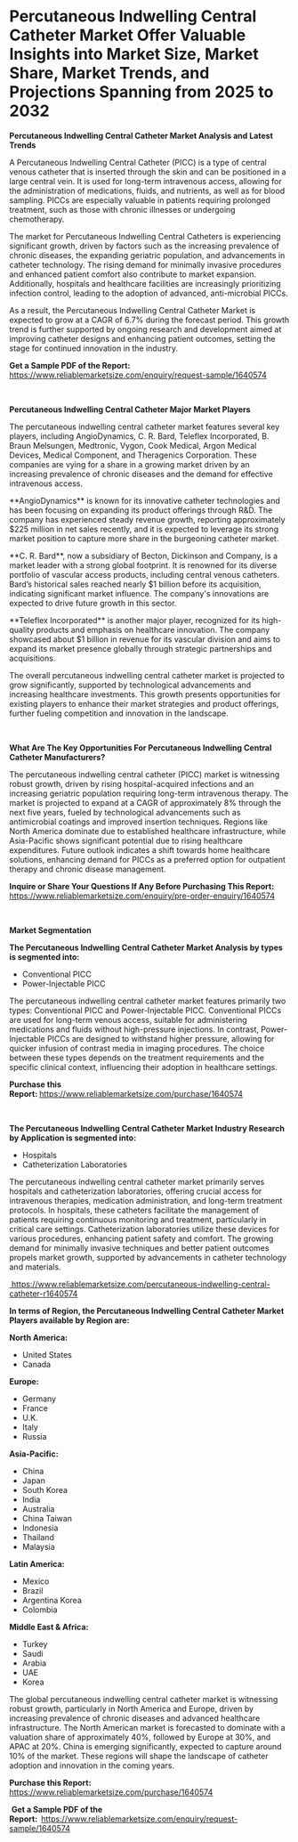 <p><h1>Percutaneous Indwelling Central Catheter Market Offer Valuable Insights into Market Size, Market Share, Market Trends, and Projections Spanning from 2025 to 2032</h1></p><p><strong>Percutaneous Indwelling Central Catheter Market Analysis and Latest Trends</strong></p>
<p><p>A Percutaneous Indwelling Central Catheter (PICC) is a type of central venous catheter that is inserted through the skin and can be positioned in a large central vein. It is used for long-term intravenous access, allowing for the administration of medications, fluids, and nutrients, as well as for blood sampling. PICCs are especially valuable in patients requiring prolonged treatment, such as those with chronic illnesses or undergoing chemotherapy.</p><p>The market for Percutaneous Indwelling Central Catheters is experiencing significant growth, driven by factors such as the increasing prevalence of chronic diseases, the expanding geriatric population, and advancements in catheter technology. The rising demand for minimally invasive procedures and enhanced patient comfort also contribute to market expansion. Additionally, hospitals and healthcare facilities are increasingly prioritizing infection control, leading to the adoption of advanced, anti-microbial PICCs.</p><p>As a result, the Percutaneous Indwelling Central Catheter Market is expected to grow at a CAGR of 6.7% during the forecast period. This growth trend is further supported by ongoing research and development aimed at improving catheter designs and enhancing patient outcomes, setting the stage for continued innovation in the industry.</p></p>
<p><strong>Get a Sample PDF of the Report:&nbsp;</strong> <a href="https://www.reliablemarketsize.com/enquiry/request-sample/1640574?utm_campaign=3511&utm_medium=2&utm_source=Github&utm_content=ia&utm_term=14042025&utm_id=percutaneous-indwelling-central-catheter">https://www.reliablemarketsize.com/enquiry/request-sample/1640574</a></p>
<p>&nbsp;</p>
<p><strong>Percutaneous Indwelling Central Catheter Major Market Players</strong></p>
<p><p>The percutaneous indwelling central catheter market features several key players, including AngioDynamics, C. R. Bard, Teleflex Incorporated, B. Braun Melsungen, Medtronic, Vygon, Cook Medical, Argon Medical Devices, Medical Component, and Theragenics Corporation. These companies are vying for a share in a growing market driven by an increasing prevalence of chronic diseases and the demand for effective intravenous access.</p><p>**AngioDynamics** is known for its innovative catheter technologies and has been focusing on expanding its product offerings through R&D. The company has experienced steady revenue growth, reporting approximately $225 million in net sales recently, and it is expected to leverage its strong market position to capture more share in the burgeoning catheter market.</p><p>**C. R. Bard**, now a subsidiary of Becton, Dickinson and Company, is a market leader with a strong global footprint. It is renowned for its diverse portfolio of vascular access products, including central venous catheters. Bard’s historical sales reached nearly $1 billion before its acquisition, indicating significant market influence. The company's innovations are expected to drive future growth in this sector.</p><p>**Teleflex Incorporated** is another major player, recognized for its high-quality products and emphasis on healthcare innovation. The company showcased about $1 billion in revenue for its vascular division and aims to expand its market presence globally through strategic partnerships and acquisitions.</p><p>The overall percutaneous indwelling central catheter market is projected to grow significantly, supported by technological advancements and increasing healthcare investments. This growth presents opportunities for existing players to enhance their market strategies and product offerings, further fueling competition and innovation in the landscape.</p></p>
<p>&nbsp;</p>
<p><strong>What Are The Key Opportunities For Percutaneous Indwelling Central Catheter Manufacturers?</strong></p>
<p><p>The percutaneous indwelling central catheter (PICC) market is witnessing robust growth, driven by rising hospital-acquired infections and an increasing geriatric population requiring long-term intravenous therapy. The market is projected to expand at a CAGR of approximately 8% through the next five years, fueled by technological advancements such as antimicrobial coatings and improved insertion techniques. Regions like North America dominate due to established healthcare infrastructure, while Asia-Pacific shows significant potential due to rising healthcare expenditures. Future outlook indicates a shift towards home healthcare solutions, enhancing demand for PICCs as a preferred option for outpatient therapy and chronic disease management.</p></p>
<p><strong>Inquire or Share Your Questions If Any Before Purchasing This Report:</strong> <a href="https://www.reliablemarketsize.com/enquiry/pre-order-enquiry/1640574?utm_campaign=3511&utm_medium=2&utm_source=Github&utm_content=ia&utm_term=14042025&utm_id=percutaneous-indwelling-central-catheter">https://www.reliablemarketsize.com/enquiry/pre-order-enquiry/1640574</a></p>
<p>&nbsp;</p>
<p><strong>Market Segmentation</strong></p>
<p><strong>The Percutaneous Indwelling Central Catheter Market Analysis by types is segmented into:</strong></p>
<p><ul><li>Conventional PICC</li><li>Power-Injectable PICC</li></ul></p>
<p><p>The percutaneous indwelling central catheter market features primarily two types: Conventional PICC and Power-Injectable PICC. Conventional PICCs are used for long-term venous access, suitable for administering medications and fluids without high-pressure injections. In contrast, Power-Injectable PICCs are designed to withstand higher pressure, allowing for quicker infusion of contrast media in imaging procedures. The choice between these types depends on the treatment requirements and the specific clinical context, influencing their adoption in healthcare settings.</p></p>
<p><strong>Purchase this Report:&nbsp;</strong><a href="https://www.reliablemarketsize.com/purchase/1640574?utm_campaign=3511&utm_medium=2&utm_source=Github&utm_content=ia&utm_term=14042025&utm_id=percutaneous-indwelling-central-catheter">https://www.reliablemarketsize.com/purchase/1640574</a></p>
<p>&nbsp;</p>
<p><strong>The Percutaneous Indwelling Central Catheter Market Industry Research by Application is segmented into:</strong></p>
<p><ul><li>Hospitals</li><li>Catheterization Laboratories</li></ul></p>
<p><p>The percutaneous indwelling central catheter market primarily serves hospitals and catheterization laboratories, offering crucial access for intravenous therapies, medication administration, and long-term treatment protocols. In hospitals, these catheters facilitate the management of patients requiring continuous monitoring and treatment, particularly in critical care settings. Catheterization laboratories utilize these devices for various procedures, enhancing patient safety and comfort. The growing demand for minimally invasive techniques and better patient outcomes propels market growth, supported by advancements in catheter technology and materials.</p></p>
<p><a href="https://www.reliablemarketsize.com/percutaneous-indwelling-central-catheter-r1640574?utm_campaign=3511&utm_medium=2&utm_source=Github&utm_content=ia&utm_term=14042025&utm_id=percutaneous-indwelling-central-catheter">&nbsp;https://www.reliablemarketsize.com/percutaneous-indwelling-central-catheter-r1640574</a></p>
<p><strong>In terms of Region, the Percutaneous Indwelling Central Catheter Market Players available by Region are:</strong></p>
<p>
    <p> <strong> North America: </strong>
        <ul>
            <li>United States</li>
            <li>Canada</li>
        </ul>
        </p> 
    <p> <strong> Europe: </strong>
        <ul>
            <li>Germany</li>
            <li>France</li>
            <li>U.K.</li>
            <li>Italy</li>
            <li>Russia</li>
        </ul>
        </p> 
    <p> <strong> Asia-Pacific: </strong>
        <ul>
            <li>China</li>
            <li>Japan</li>
            <li>South Korea</li>
            <li>India</li>
            <li>Australia</li>
            <li>China Taiwan</li>
            <li>Indonesia</li>
            <li>Thailand</li>
            <li>Malaysia</li>
        </ul>
        </p> 
    <p> <strong> Latin America: </strong>
        <ul>
            <li>Mexico</li>
            <li>Brazil</li>
            <li>Argentina Korea</li>
            <li>Colombia</li>
        </ul>
        </p> 
    <p> <strong> Middle East & Africa: </strong>
        <ul>
            <li>Turkey</li>
            <li>Saudi</li>
            <li>Arabia</li>
            <li>UAE</li>
            <li>Korea</li>
        </ul>
    </p>
    </p>
<p><p>The global percutaneous indwelling central catheter market is witnessing robust growth, particularly in North America and Europe, driven by increasing prevalence of chronic diseases and advanced healthcare infrastructure. The North American market is forecasted to dominate with a valuation share of approximately 40%, followed by Europe at 30%, and APAC at 20%. China is emerging significantly, expected to capture around 10% of the market. These regions will shape the landscape of catheter adoption and innovation in the coming years.</p></p>
<p><strong>Purchase this Report: </strong><a href="https://www.reliablemarketsize.com/purchase/1640574?utm_campaign=3511&utm_medium=2&utm_source=Github&utm_content=ia&utm_term=14042025&utm_id=percutaneous-indwelling-central-catheter">https://www.reliablemarketsize.com/purchase/1640574</a></p>
<p>&nbsp;<strong>Get a Sample PDF of the Report:&nbsp;&nbsp;</strong><a href="https://www.reliablemarketsize.com/enquiry/request-sample/1640574?utm_campaign=3511&utm_medium=2&utm_source=Github&utm_content=ia&utm_term=14042025&utm_id=percutaneous-indwelling-central-catheter">https://www.reliablemarketsize.com/enquiry/request-sample/1640574</a></p>
<p><strong></strong></p>
<p><p></p><p></p><p></p></p>
